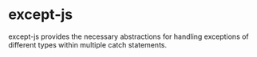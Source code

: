 # except-js

except-js provides the necessary abstractions for handling exceptions
of different types within multiple catch statements.
